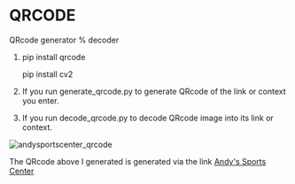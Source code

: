 # QRCODE
QRcode generator % decoder

1.  pip install qrcode
    
    pip install cv2

2.  If you run generate_qrcode.py to generate QRcode of the link or context you enter.
3.  If you run decode_qrcode.py to decode QRcode image into its link or context.


![andysportscenter_qrcode](https://user-images.githubusercontent.com/61671531/126278011-4c7f3a77-12ba-4436-8a97-c78c6b101c42.jpg)

The QRcode above I generated is generated via the link [Andy's Sports Center](https://instagram.com/andysportscenter?utm_medium=copy_link)
